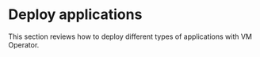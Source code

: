 # Deploy applications

This section reviews how to deploy different types of applications with VM Operator.

